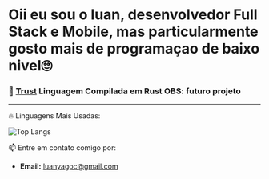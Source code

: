 # Oii eu sou o luan, desenvolvedor Full Stack e Mobile, mas particularmente gosto mais de programaçao de baixo nivel🙄

### 🚀 [Trust](https://github.com/seu-usuario/trust) Linguagem Compilada em Rust OBS: futuro projeto
---

🔥 Linguagens Mais Usadas:

![Top Langs](https://github-readme-stats.vercel.app/api/top-langs/?username=LuanYago&layout=compact&theme=radical)

📫 Entre em contato comigo por:
- **Email:** [luanyagoc@gmail.com](mailto:luanyagoc@gmail.com)
